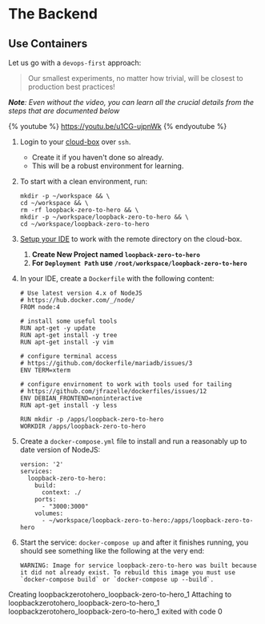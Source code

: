 # The Backend

## Use Containers

Let us go with a `devops-first` approach:
> Our smallest experiments, no matter how trivial, will be closest to production best practices!

_**Note**: Even without the video, you can learn all the crucial details from the steps that are documented below_

{% youtube %} https://youtu.be/u1CG-ujpnWk {% endyoutube %}

1. Login to your [cloud-box](../setup.md) over `ssh`.
   * Create it if you haven't done so already.
   * This will be a robust environment for learning.
1. To start with a clean environment, run:
   ```
   mkdir -p ~/workspace && \
   cd ~/workspace && \
   rm -rf loopback-zero-to-hero && \
   mkdir -p ~/workspace/loopback-zero-to-hero && \
   cd ~/workspace/loopback-zero-to-hero
   ```
1. [Setup your IDE](../configuring-webstorm/sftp-with-webstorm.md#steps-are-documented-below-the-video) to work with the remote directory on the cloud-box.
   1. **Create New Project named `loopback-zero-to-hero`**
   2. **For `Deployment Path` use `/root/workspace/loopback-zero-to-hero`**
1. In your IDE, create a `Dockerfile` with the following content:
   ```
   # Use latest version 4.x of NodeJS
   # https://hub.docker.com/_/node/
   FROM node:4

   # install some useful tools
   RUN apt-get -y update
   RUN apt-get install -y tree
   RUN apt-get install -y vim

   # configure terminal access
   # https://github.com/dockerfile/mariadb/issues/3
   ENV TERM=xterm

   # configure envirnoment to work with tools used for tailing
   # https://github.com/jfrazelle/dockerfiles/issues/12
   ENV DEBIAN_FRONTEND=noninteractive
   RUN apt-get install -y less

   RUN mkdir -p /apps/loopback-zero-to-hero
   WORKDIR /apps/loopback-zero-to-hero
   ```

1. Create a `docker-compose.yml` file to install and run a reasonably up to date version of NodeJS:
   ```
   version: '2'
   services:
     loopback-zero-to-hero:
       build:
         context: ./
       ports:
         - "3000:3000"
       volumes:
         - ~/workspace/loopback-zero-to-hero:/apps/loopback-zero-to-hero
   ```
1. Start the service: `docker-compose up` and after it finishes running, you should see something like the following at the very end:
   ```
   WARNING: Image for service loopback-zero-to-hero was built because it did not already exist. To rebuild this image you must use `docker-compose build` or `docker-compose up --build`.
Creating loopbackzerotohero_loopback-zero-to-hero_1
Attaching to loopbackzerotohero_loopback-zero-to-hero_1
loopbackzerotohero_loopback-zero-to-hero_1 exited with code 0
   ```
